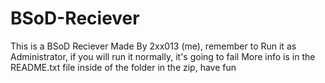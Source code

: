 # BSoD-Reciever
This is a BSoD Reciever Made By 2xx013 (me), remember to Run it as Administrator, if you will run it normally, it's going to fail
More info is in the README.txt file inside of the folder in the zip, have fun
